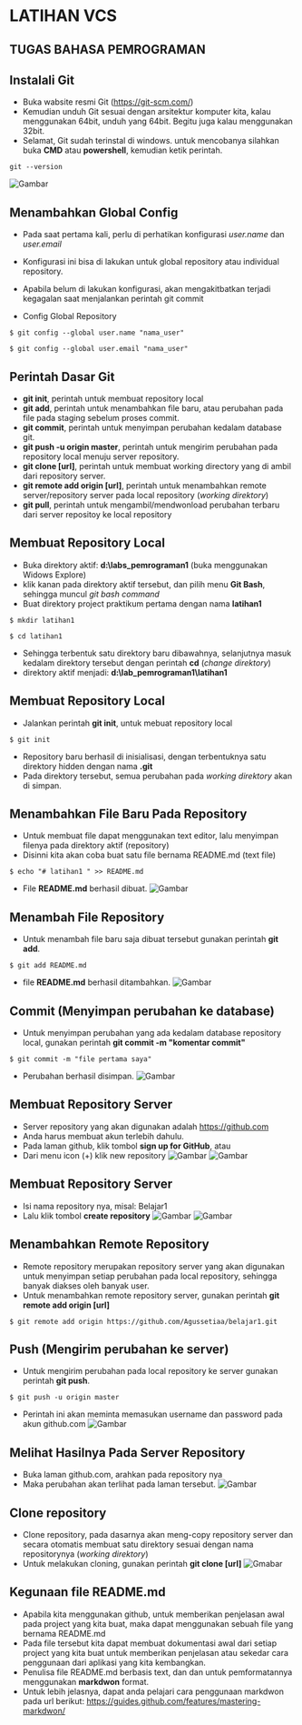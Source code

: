 # LATIHAN VCS

## TUGAS BAHASA PEMROGRAMAN

## Instalali Git
 - Buka wabsite resmi Git (https://git-scm.com/)
 - Kemudian unduh Git sesuai dengan arsitektur komputer kita, kalau menggunakan 64bit, unduh yang 64bit. Begitu juga kalau menggunakan 32bit.
 - Selamat, Git sudah terinstal di windows. untuk mencobanya silahkan buka **CMD** atau **powershell**, kemudian ketik perintah.
```
git --version
```
 ![Gambar](Gambar/1.png)
 

 ## Menambahkan Global Config
 - Pada saat pertama kali, perlu di perhatikan konfigurasi *user.name* dan *user.email*
 - Konfigurasi ini bisa di lakukan untuk global repository atau individual repository.
 - Apabila belum di lakukan konfigurasi, akan mengakitbatkan terjadi kegagalan saat menjalankan perintah git commit

 - Config Global Repository
 ```
 $ git config --global user.name "nama_user"
 ```
 ```
 $ git config --global user.email "nama_user"
 ```


 ## Perintah Dasar Git
 - **git init**, perintah untuk membuat repository local
 - **git add**, perintah untuk menambahkan file baru, atau perubahan pada file pada staging sebelum proses commit.
 - **git commit**, perintah untuk menyimpan perubahan kedalam database git.
 - **git push -u origin master**, perintah untuk mengirim perubahan pada repository local menuju server repository.
 - **git clone [url]**, perintah untuk membuat working directory yang di ambil dari repository server.
 - **git remote add origin [url]**, perintah untuk menambahkan remote server/repository server pada local repository (*working direktory*)
 - **git pull**, perintah untuk mengambil/mendwonload perubahan terbaru dari server repositoy ke local repository


 ## Membuat Repository Local
 - Buka direktory aktif: **d:\labs_pemrograman1** (buka menggunakan Widows Explore)
 - klik kanan pada direktory aktif tersebut, dan pilih menu **Git Bash**, sehingga muncul *git bash command*
 - Buat direktory project praktikum pertama dengan nama **latihan1**
  ```
  $ mkdir latihan1
  ```
  ```
  $ cd latihan1
  ```
 - Sehingga terbentuk satu direktory baru dibawahnya, selanjutnya masuk kedalam direktory tersebut dengan perintah **cd** (*change direktory*)
 - direktory aktif menjadi: **d:\lab_pemrograman1\latihan1**
 
 
 ## Membuat Repository Local
 - Jalankan perintah **git init**, untuk mebuat repository local
 ```
 $ git init
 ```
 - Repository baru berhasil di inisialisasi, dengan terbentuknya satu direktory hidden dengan nama **.git**
 - Pada direktory tersebut, semua perubahan pada *working direktory* akan di simpan.
 
 
  ## Menambahkan File Baru Pada Repository
  - Untuk membuat file dapat menggunakan text editor, lalu menyimpan filenya pada direktory aktif (repository)
  - Disinni kita akan coba buat satu file bernama README.md (text file)
  ```
  $ echo "# latihan1 " >> README.md
  ```
  - File **README.md** berhasil dibuat.
  ![Gambar](Gambar/2.png)


  ## Menambah File Repository
  - Untuk menambah file baru saja dibuat tersebut gunakan perintah **git add**.
  ```
  $ git add README.md
  ```
  - file **README.md** berhasil ditambahkan.
  ![Gambar](Gambar/3.png)
  
  
  ## Commit (Menyimpan perubahan ke database)
  - Untuk menyimpan perubahan yang ada kedalam database repository local, gunakan perintah **git commit -m "komentar commit"**
  ```
  $ git commit -m "file pertama saya"
  ```
  - Perubahan berhasil disimpan.
  ![Gambar](Gambar/4.png)
  
  
  ## Membuat Repository Server
  - Server repository yang akan digunakan adalah https://github.com
  - Anda harus membuat akun terlebih dahulu.
  - Pada laman github, klik tombol **sign up for GitHub**, atau
  - Dari menu icon (+) klik new repository
  ![Gambar](Gambar/5.png)
  ![Gambar](Gambar/6.png)
  
  
  ## Membuat Repository Server
  - Isi nama repository nya, misal: Belajar1
  - Lalu klik tombol **create repository**
  ![Gambar](Gambar/7.png)
  ![Gambar](Gambar/8.png)
  
  
  ## Menambahkan Remote Repository
  - Remote repository merupakan repository server yang akan digunakan untuk menyimpan setiap perubahan pada local repository, sehingga banyak diakses oleh banyak user.
  - Untuk menambahkan remote repository server, gunakan perintah **git remote add origin [url]**
  ```
  $ git remote add origin https://github.com/Agussetiaa/belajar1.git
  ```
  

  ## Push (Mengirim perubahan ke server)
  - Untuk mengirim perubahan pada local repository ke server gunakan perintah **git push**.
  ```
  $ git push -u origin master
  ```
  - Perintah ini akan meminta memasukan username dan password pada akun github.com
  ![Gambar](Gambar/9.png)
  
  
  ## Melihat Hasilnya Pada Server Repository
  - Buka laman github.com, arahkan pada repository nya
  - Maka perubahan akan terlihat pada laman tersebut.
  ![Gambar](Gambar/10.png)
  
  
  ## Clone repository
  - Clone repository, pada dasarnya akan meng-copy repository server dan secara otomatis membuat satu direktory sesuai dengan nama repositorynya (*working direktory*)
  - Untuk melakukan cloning, gunakan perintah **git clone [url]**
 ![Gmabar](Gambar/11.png)


  ## Kegunaan file README.md
  - Apabila kita menggunakan github, untuk memberikan penjelasan awal pada project yang kita buat, maka dapat menggunakan sebuah file yang bernama README.md
  - Pada file tersebut kita dapat membuat dokumentasi awal dari setiap project yang kita buat untuk memberikan penjelasan atau sekedar cara penggunaan dari aplikasi yang kita kembangkan.
  - Penulisa file README.md berbasis text, dan dan untuk pemformatannya menggunakan **markdwon** format.
  - Untuk lebih jelasnya, dapat anda pelajari cara penggunaan markdwon pada url berikut: https://guides.github.com/features/mastering-markdwon/
